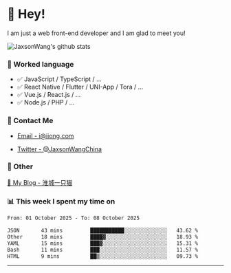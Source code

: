 # 👋 Hey!

I am just a web front-end developer and I am glad to meet you!

![JaxsonWang's github stats](https://github-readme-stats.vercel.app/api?username=JaxsonWang&&show_icons=true&&title_color=1abc9c&&icon_color=1abc9c)


### 📝 Worked language

- ✅ JavaScript / TypeScript / ...
- ✅ React Native / Flutter / UNI-App / Tora / ...
- ✅ Vue.js / React.js / ...
- ✅ Node.js / PHP / ...

### 📮 Contact Me

- [Email - i@iiong.com](mailto:i@iiong.com)

- [Twitter - @JaxsonWangChina](https://twitter.com/JaxsonWangChina)

### 🤪 Other

[📌 My Blog - 淮城一只猫](https://iiong.com)

### 📊 This week I spent my time on

<!--START_SECTION:waka-->

```txt
From: 01 October 2025 - To: 08 October 2025

JSON       43 mins         ███████████░░░░░░░░░░░░░░   43.62 %
Other      18 mins         ████▓░░░░░░░░░░░░░░░░░░░░   18.93 %
YAML       15 mins         ███▓░░░░░░░░░░░░░░░░░░░░░   15.31 %
Bash       11 mins         ███░░░░░░░░░░░░░░░░░░░░░░   11.57 %
HTML       9 mins          ██▒░░░░░░░░░░░░░░░░░░░░░░   09.73 %
```

<!--END_SECTION:waka-->

---
